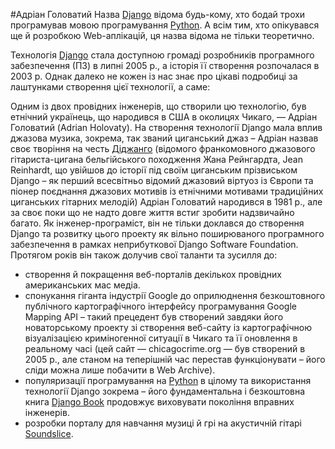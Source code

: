 #Адріан Головатий 
   Назва [Django](/Django) відома будь-кому, хто бодай трохи програмував мовою програмування [Python](/Python). А всім тим, хто опікувався ще й розробкою Web-аплікацій, ця назва відома не тільки теоретично.

Технологія [Django](/Django) стала доступною громаді розробників програмного забезпечення (ПЗ) в липні 2005 р., а історія її створення розпочалася в 2003 р.
Однак далеко не кожен із нас знає про цікаві подробиці за лаштунками створення цієї технології, а саме:

Одним із двох провідних інженерів, що створили цю технологію, був етнічний українець, що народився в США в околицях Чикаго, — Адріан Головатий (Adrian Holovaty).
На створення технології Django мала вплив джазова музика, зокрема, так званий циганський джаз – Адріан назвав своє творіння на честь [Діджанго](https://uk.wikipedia.org/wiki/%D0%94%D0%B6%D0%B0%D0%BD%D0%B3%D0%BE_%D0%A0%D0%B5%D0%B9%D0%BD%D0%B0%D1%80%D1%82) (відомого франкомовного джазового гітариста-цигана бельгійського походження Жана Рейнгардта, Jean Reinhardt, що увійшов до історії під своїм циганським прізвиськом Django – як перший всесвітньо відомий джазовий віртуоз із Європи та піонер поєднання джазових мотивів із етнічними мотивами традиційних циганських гітарних мелодій)
Адріан Головатий народився в 1981 р., але за своє поки що не надто довге життя встиг зробити надзвичайно багато.
Як інженер-програміст, він не тільки доклався до створення Django та розвитку цього проекту як вільно поширюваного програмного забезпечення в рамках неприбуткової Django Software Foundation. Протягом років він також долучив свої таланти та зусилля до:

 * створення й покращення веб-порталів декількох провідних американських мас медіа.
 * спонукання гіганта індустрії Google до оприлюднення безкоштовного публічного картографічного інтерфейсу програмування Google Mapping API – такий прецедент був створений завдяки його новаторському проекту зі створення веб-сайту із картографічною візуалізацією криміногенної ситуації в Чикаго та її оновлення в реальному часі (цей сайт — chicagocrime.org — був створений в 2005 р., але станом на теперішній час перестав функціонувати – його сліди можна лише побачити в Web Archive).
 * популяризації програмування на [Python](/Python) в цілому та використання технології Django зокрема – його фундаментальна і безкоштовна книга [Django Book](https://djangobook.com/) продовжує виховувати покоління вправних інженерів.
 * розробки порталу для навчання музиці й грі на акустичній гітарі [Soundslice](https://www.soundslice.com/).